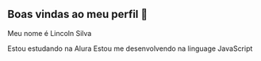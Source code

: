 ## Boas vindas ao meu perfil 👋

Meu nome  é Lincoln Silva

Estou estudando na Alura
Estou me desenvolvendo na linguage JavaScript

